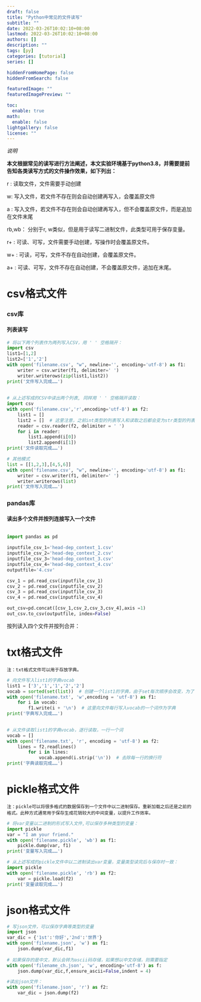 ```yaml
---
draft: false
title: "Python中常见的文件读写"
subtitle: ""
date: 2022-03-26T10:02:10+08:00
lastmod: 2022-03-26T10:02:10+08:00
authors: []
description: ""
tags: [py]
categories: [tutorial]
series: []

hiddenFromHomePage: false
hiddenFromSearch: false

featuredImage: ""
featuredImagePreview: ""

toc:
  enable: true
math:
  enable: false
lightgallery: false
license: ""
---
```




*说明*

**本文根据常见的读写进行方法阐述，本文实验环境基于python3.8，并需要提前告知各类读写方式的文件操作效果，如下列出：**

r :   读取文件，文件需要手动创建

w:   写入文件，若文件不存在则会自动创建再写入，会覆盖原文件

a :   写入文件，若文件不存在则会自动创建再写入，但不会覆盖原文件，而是追加在文件末尾

rb,wb：  分别于r, w类似，但是用于读写二进制文件，此类型可用于保存变量。

r+ :   可读、可写，文件需要手动创建，写操作时会覆盖原文件。

w+ :   可读，可写，文件不存在自动创建，会覆盖原文件。

a+ :  可读、可写，文件不存在自动创建，不会覆盖原文件，追加在末尾。

# csv格式文件
### csv库
#### 列表读写
```python
# 将以下两个列表作为两列写入CSV，用 ' ' 空格隔开：
import csv
list1=[1,2]
list2=['1','2']
with open('filename.csv', "w", newline='', encoding='utf-8') as f1:
    writer = csv.writer(f1, delimiter=' ')
    writer.writerows(zip(list1,list2))
print('文件写入完成……')
	
	
# 从上述写成的CSV中读出两个列表, 同样用 ' ' 空格隔开读取：
import csv
with open('filename.csv','r',encoding='utf-8') as f2:
    list1 = []
    list2 = []  # 这里注意，之前int类型的列表写入和读取之后都会变为str类型的列表
    reader = csv.reader(f2, delimiter = ' ')
    for i in reader:
        list1.append(i[0])
        list2.append(i[1])
print('文件读取完成……')

# 其他模式
list = [[1,2,3],[4,5,6]]
with open('filename.csv', "w", newline='', encoding='utf-8') as f1:
    writer = csv.writer(f1, delimiter=' ')
    writer.writerows(list)
print('文件写入完成……')
```
### pandas库
#### 读出多个文件并按列连接写入一个文件



```python

import pandas as pd

inputfile_csv_1='head-dep_context_1.csv'
inputfile_csv_2='head-dep_context_2.csv'
inputfile_csv_3='head-dep_context_3.csv'
inputfile_csv_4='head-dep_context_4.csv'
outputfile='4.csv'

csv_1 = pd.read_csv(inputfile_csv_1)
csv_2 = pd.read_csv(inputfile_csv_2)
csv_3 = pd.read_csv(inputfile_csv_3)
csv_4 = pd.read_csv(inputfile_csv_4)

out_csv=pd.concat([csv_1,csv_2,csv_3,csv_4],axis =1)
out_csv.to_csv(outputfile, index=False)
```

按列读入四个文件并按列合并：

# txt格式文件

	注：txt格式文件可以用于存放字典。
```python
# 向文件写入list1的字典vocab
list1 = ['3','1','1','2','2']
vocab = sorted(set(list))  # 创建一个list1的字典，由于set每次顺序会改变，为了保证程序能够复现，这里可以排序一下。
with open('filename.txt', 'w',encoding = 'utf-8') as f1:
    for i in vocab:
        f1.write(i + '\n')  # 这里向文件每行写入vocab的一个词作为字典
print('字典写入完成……')

        
# 从文件读取list1的字典vocab，逐行读取，一行一个词
vocab = []
with open('filename.txt', 'r', encoding = 'utf-8') as f2:
	lines = f2.readlines()
        for i in lines:
            vocab.append(i.strip('\n'))  # 去除每一行的换行符
print('字典读取完成……')
```

# pickle格式文件

	注：pickle可以将很多格式的数据保存到一个文件中以二进制保存。重新加载之后还是之前的格式。此种方式通常用于保存生成花销较大的中间变量，以提升工作效率。
```python
# 将var变量以二进制的形式写入文件,可以保存多种类型的变量：
import pickle
var = "I am your friend."
with open('filename.pickle', 'wb') as f1:
	pickle.dump(var, f1)
print('变量写入完成……')

# 从上述写成的pickle文件中以二进制读出var变量，变量类型读完后与保存时一致：
import pickle
with open('filename.pickle', 'rb') as f2:
	var = pickle.load(f2)
print('变量读取完成……')
```
# json格式文件

```python
# 写json文件，可以保存字典等类型的变量
import json
var_dic = {'1st':'你好','2nd':'世界'}
with open('filename.json', 'w') as f1:
    json.dump(var_dic,f1)
    
# 如果保存的是中文，默认会转为ascii码存储，如果想以中文存储，则需要指定
with open('filename_ch.json', 'w', encoding='utf-8') as f:
	json.dump(var_dic,f,ensure_ascii=False,indent = 4)

#读出json文件：
with open('filename.json', 'r') as f2:
    var_dic = json.dump(f2)
    
    
```

<script src="https://utteranc.es/client.js"
        repo="https://github.com/dp0d/dp0d.github.io.git"
        issue-term="title"
        label="Comment"
        theme="github-light"
        crossorigin="anonymous"
        async>
</script>
